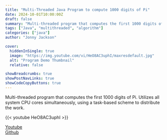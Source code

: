 ```yaml
---
title: "Multi-Threaded Java Program to compute 1000 digits of Pi"
date: 2024-10-01T10:00:00Z
draft: false
summary: "Multi-threaded program that computes the first 1000 digits of Pi. Utilizes all system CPU cores simultaneously, using a task-based scheme to distribute the work."
tags: ["Java", "multithreaded", "algorithm"]
categories: ["java"]
author: "Jonny Jackson"

cover:
  hiddenInSingle: true
  image: "https://img.youtube.com/vi/HeO8AC3uphI/maxresdefault.jpg"
  alt: "Program Demo Thumbnail"
  relative: false

showBreadcrumbs: true
showPostNavLinks: true
showCodeCopyButtons: true
---
```


Multi-threaded program that computes the first 1000 digits of Pi. Utilizes all system CPU cores simultaneously, using a task-based scheme to distribute the work.

{{< youtube HeO8AC3uphI >}}

[Youtube](https://www.youtube.com/watch?v=HeO8AC3uphI)  
[Github](https://github.com/jonnyjackson26/1000digitsofPI-parallelism)
